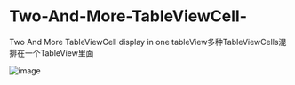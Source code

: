 # Two-And-More-TableViewCell-
Two And More  TableViewCell display in one tableView多种TableViewCells混排在一个TableView里面


![image](https://github.com/feibaichen/Two-And-More-TableViewCell/dataimage/first1.png)
